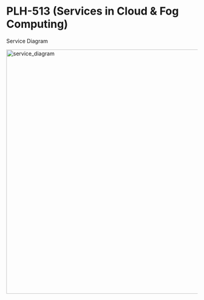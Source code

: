 # PLH-513 (Services in Cloud &amp; Fog Computing)

Service Diagram

<img width="642" alt="service_diagram" src="https://user-images.githubusercontent.com/50063042/232082246-06db5cca-8be2-4b0d-92d1-0e08f5d9a349.png">
